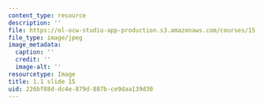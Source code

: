 ```yaml
---
content_type: resource
description: ''
file: https://ol-ocw-studio-app-production.s3.amazonaws.com/courses/15-s21-nuts-and-bolts-of-business-plans-january-iap-2014/226bf88ddc4e879d887bce9daa139d30_Slide15.JPG
file_type: image/jpeg
image_metadata:
  caption: ''
  credit: ''
  image-alt: ''
resourcetype: Image
title: 1.1 slide 15
uid: 226bf88d-dc4e-879d-887b-ce9daa139d30
---
```

